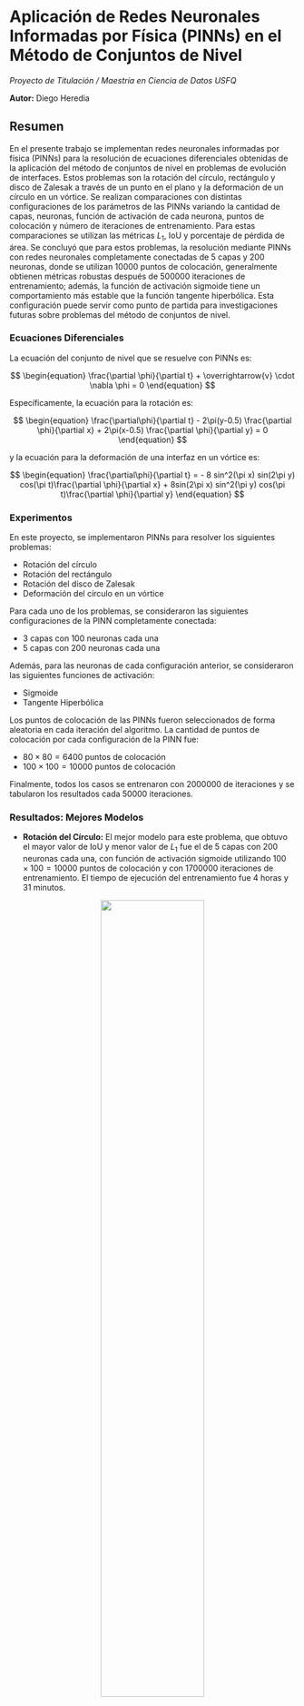 # Aplicación de Redes Neuronales Informadas por Física (PINNs) en el Método de Conjuntos de Nivel

_Proyecto de Titulación / Maestría en Ciencia de Datos USFQ_

**Autor:** Diego Heredia

## Resumen

En el presente trabajo se implementan redes neuronales informadas por física (PINNs) para la resolución de ecuaciones diferenciales obtenidas de la aplicación del método de conjuntos de nivel en problemas de evolución de interfaces. Estos problemas son la rotación del círculo, rectángulo y disco de Zalesak a través de un punto en el plano y la deformación de un círculo en un vórtice. Se realizan comparaciones con distintas configuraciones de los parámetros de las PINNs variando la cantidad de capas, neuronas, función de activación de cada neurona, puntos de colocación y número de iteraciones de entrenamiento. Para estas comparaciones se utilizan las métricas $L_1$, IoU y porcentaje de pérdida de área. Se concluyó que para estos problemas, la resolución mediante PINNs con redes neuronales completamente conectadas de 5 capas y 200 neuronas, donde se utilizan 10000 puntos de colocación, generalmente obtienen métricas robustas después de 500000 iteraciones de entrenamiento; además, la función de activación sigmoide tiene un comportamiento más estable que la función tangente hiperbólica. Esta configuración puede servir como punto de partida para investigaciones futuras sobre problemas del método de conjuntos de nivel.

### Ecuaciones Diferenciales

La ecuación del conjunto de nivel que se resuelve con PINNs es:

$$
\begin{equation}
    \frac{\partial \phi}{\partial t} + \overrightarrow{v} \cdot \nabla \phi = 0
\end{equation}
$$

Específicamente, la ecuación para la rotación es:

$$
\begin{equation}
    \frac{\partial\phi}{\partial t} - 2\pi(y-0.5) \frac{\partial \phi}{\partial x} + 2\pi(x-0.5) \frac{\partial \phi}{\partial y} = 0
\end{equation}
$$

y la ecuación para la deformación de una interfaz en un vórtice es:

$$
\begin{equation}
    \frac{\partial\phi}{\partial t} = - 8 sin^2(\pi x) sin(2\pi y) cos(\pi t)\frac{\partial \phi}{\partial x} + 8sin(2\pi x) sin^2(\pi y) cos(\pi t)\frac{\partial \phi}{\partial y}
\end{equation}
$$

### Experimentos

En este proyecto, se implementaron PINNs para resolver los siguientes problemas:

- Rotación del círculo
- Rotación del rectángulo
- Rotación del disco de Zalesak
- Deformación del círculo en un vórtice

Para cada uno de los problemas, se consideraron las siguientes configuraciones de la PINN completamente conectada:

- 3 capas con 100 neuronas cada una
- 5 capas con 200 neuronas cada una

Además, para las neuronas de cada configuración anterior, se consideraron las siguientes funciones de activación:

- Sigmoide
- Tangente Hiperbólica

Los puntos de colocación de las PINNs fueron seleccionados de forma aleatoria en cada iteración del algoritmo. La cantidad de puntos de colocación por cada configuración de la PINN fue: 

- $80 \times 80 = 6400$ puntos de colocación
- $100 \times 100 = 10000$ puntos de colocación

Finalmente, todos los casos se entrenaron con 2000000 de iteraciones y se tabularon los resultados cada 50000 iteraciones.

### Resultados: Mejores Modelos

- **Rotación del Círculo:** El mejor modelo para este problema, que obtuvo el mayor valor de IoU y menor valor de $L_1$ fue el de 5 capas con 200 neuronas cada una, con función de activación sigmoide utilizando $100\times100=10000$ puntos de colocación y con 1700000 iteraciones de entrenamiento. El tiempo de ejecución del entrenamiento fue 4 horas y 31 minutos.
<p align="center">
<img src="https://github.com/user-attachments/assets/79aa6f36-6582-4c10-a61c-e3847e970604" width="60%">
</p>

- **Rotación del Rectángulo:** El mejor modelo para este problema, que obtuvo el mayor valor de IoU y menor valor de $L_1$ fue el de 5 capas con 200 neuronas cada una, con función de activación sigmoide utilizando $100\times100=10000$ puntos de colocación y con 1900000 iteraciones de entrenamiento. El tiempo de ejecución del entrenamiento fue 5 horas y 4 minutos.
<p align="center">
<img src="https://github.com/user-attachments/assets/86b9ad74-513a-4554-92ec-8980f7205fc8" width="60%">
</p>

- **Rotación del Disco de Zalesak:** El mejor modelo para este problema, que obtuvo el mayor valor de IoU y menor valor de $L_1$ fue el de 5 capas con 200 neuronas cada una, con función de activación tangente hiperbólica utilizando $80\times80=6400$ puntos de colocación y con 1750000 iteraciones de entrenamiento. El tiempo de ejecución del entrenamiento fue 3 horas y 44 minutos.
<p align="center">
<img src="https://github.com/user-attachments/assets/e922bcc2-b976-47ad-a781-4feefd01d2d0" width="60%">
</p>

- **Deformación del Círculo en Vórtice:** El mejor modelo para este problema, que obtuvo el mayor valor de IoU y menor valor de $L_1$ fue el de 5 capas con 200 neuronas cada una, con función de activación sigmoide utilizando $80\times80=6400$ puntos de colocación y con 2000000 iteraciones de entrenamiento. El tiempo de ejecución del entrenamiento fue 4 horas y 59 minutos.
<p align="center">
<img src="https://github.com/user-attachments/assets/91e7e99b-9c05-469c-ac0b-109e09e444d2" width="60%">
</p>

## Contenido del Repositorio

El repositorio consta de:

-	Carpeta de cada problema (circulo, rectangulo, zalesak y vortex )
-	graficos.py: Contiene funciones a las que se hace referencia en otros scripts para graficar los resultados.
-	resultados.ipynb: Cuaderno de Jupyter con la ejecución de los gráficos de los resultados de las métricas $L_1$, IoU y porcentaje de pérdida de área a través de las iteraciones.
-	resultados_evolucion_comparacion_area.ipynb: Cuaderno de Jupyter con la ejecución de los gráficos de los resultados sobre evolución de la interfaz, comparación de interfaces teóricas y predichas y evolución del porcentaje de pérdida de área en el tiempo, para los mejores modelos de cada problema.

Dentro de cada carpeta (circulo, rectangulo, zalesak y vortex) se encuentra:

-	8 carpetas para cada configuración de la PINN. En cada carpeta se encuentra un archivo .py para la ejecución de los resultados, un archivo .csv con los resultados de las métricas, un archivo .txt con los tiempos de entrenamiento en segundos cada 50000 iteraciones, una carpeta con el .gif de la evolución de la interfaz en la iteración 2000000 y en aquella que corresponda al mejor modelo y una carpeta con todos los modelos entrenados.
-	8 archivos .py con el código para el entrenamiento de cada configuración de la PINN

**Nota:** Cada carpeta de configuración de PINN tiene el mismo nombre que el archivo .py del entrenamiento del modelo.

## Instrucciones de Ejecución

Se presenta un ejemplo de entrenamiento de una configuración de la PINN específica:

Para entrenar una PINN para el problema de la rotación del círculo con 100x100 puntos de colocación, cuya red neuronal consta de 5 capas y 200 neuronas; y con función de activación sigmoide en cada neurona, se abre la carpeta “circulo” y se ejecuta el archivo:

<p align="center">
r_circulo_100x100_5c_200n_sigmoid.py
</p>

La ejecución del script crea una carpeta de nombre “r_circulo_100x100_5c_200n_sigmoid” en el mismo directorio. Además, dentro de esta carpeta se generan los archivos tiempo_entrenamiento.txt y una carpeta llamada “modelos” con los modelos de PyTorch cada 50000 iteraciones, que serán utilizados para inferir los resultados. Un ejemplo es “r_circulo_100x100_5c_200n_sigmoid_450000it.pth”, el cual representa el modelo entrenado con 450000 iteraciones.

Luego, dentro de la carpeta “r_circulo_100x100_5c_200n_sigmoid” se ejecuta el archivo:

<p align="center">
r_circulo_100x100_5c_200n_sigmoid_resultados.py
</p>

La ejecución genera en el mismo directorio el archivo “resultados.csv” que contiene una tabla donde se encuentran todos los resultados de las métricas $L_1$, IoU y porcentaje de pérdida de área. Además, esta ejecución genera un conjunto de carpetas con las imágenes de la evolución de la interfaz, la función de nivel y las curvas de nivel desde $t=0$ hasta $t=1$, junto con un .gif de esta evolución. En este repositorio solo se incluyeron los gifs de la iteración 2000000 y aquella correspondiente al mejor modelo por cada problema. 

De esta forma se ejecuta cada configuración de cada problema.

Finalmente, una vez que se ejecutaron todos los entrenamientos y todos los resultados dentro de sus carpetas específicas (32 modelos en total), se ejecutan los archivos resultados.ipynb y resultados_evolucion_comparacion_area.ipynb, pues estos utilizan toda la información de los archivos resultados.csv para obtener los mejores modelos y graficar los resultados.


